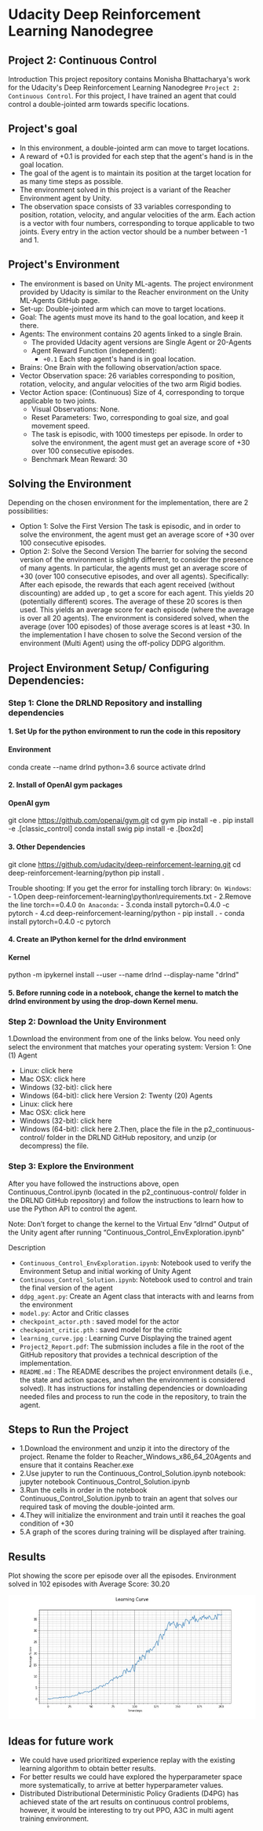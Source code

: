 
# Udacity Deep Reinforcement Learning Nanodegree

## Project 2: Continuous Control
Introduction
This project repository contains Monisha Bhattacharya's work for the Udacity's Deep Reinforcement Learning Nanodegree `Project 2: Continuous Control`. For this project, I have trained an agent that could control a double-jointed arm towards specific locations.


## Project's goal
 - In this environment, a double-jointed arm can move to target locations. 
 - A reward of +0.1 is provided for each step that the agent's hand is in the goal location. 
 - The goal of the agent is to maintain its position at the target location for as many time steps as possible.
 - The environment solved in this project is a variant of the Reacher Environment agent by Unity.
 - The observation space consists of 33 variables corresponding to position, rotation, velocity, and angular velocities of the arm. Each action is a vector with four numbers, corresponding to torque applicable to two joints. Every entry in the action vector should be a number between -1 and 1.
 

## Project's Environment
 - The environment is based on Unity ML-agents. The project environment provided by Udacity is similar to the Reacher environment on the Unity ML-Agents GitHub page.
 - Set-up: Double-jointed arm which can move to target locations.
 - Goal: The agents must move its hand to the goal location, and keep it there.
 - Agents: The environment contains 20 agents linked to a single Brain.
     - The provided Udacity agent versions are Single Agent or 20-Agents
   - Agent Reward Function (independent):
     - `+0.1` Each step agent's hand is in goal location.
 - Brains: One Brain with the following observation/action space.
 - Vector Observation space: 26 variables corresponding to position, rotation, velocity, and angular velocities of the two arm Rigid bodies.
 - Vector Action space: (Continuous) Size of 4, corresponding to torque applicable to two joints.
   - Visual Observations: None.
   - Reset Parameters: Two, corresponding to goal size, and goal movement speed.
   - The task is episodic, with 1000 timesteps per episode. In order to solve the environment, the agent must get an average score of +30 over 100 consecutive episodes.
   - Benchmark Mean Reward: 30

## Solving the Environment
Depending on the chosen environment for the implementation, there are 2 possibilities:
 - Option 1: Solve the First Version
The task is episodic, and in order to solve the environment, the agent must get an average score of +30 over 100 consecutive episodes.
 - Option 2: Solve the Second Version
The barrier for solving the second version of the environment is slightly different, to consider the presence of many agents. In particular, the agents must get an average score of +30 (over 100 consecutive episodes, and over all agents). Specifically:
After each episode, the rewards that each agent received (without discounting) are added up , to get a score for each agent. This yields 20 (potentially different) scores. The average of these 20 scores is then used.
This yields an average score for each episode (where the average is over all 20 agents).
The environment is considered solved, when the average (over 100 episodes) of those average scores is at least +30.
In the implementation I have chosen to solve the Second version of the environment (Multi Agent) using the off-policy DDPG algorithm. 


## Project Environment Setup/ Configuring Dependencies:
### Step 1: Clone the DRLND Repository and installing dependencies
#### 1. Set Up for the  python environment to run the code in this repository
#### Environment
conda create --name drlnd python=3.6
source activate drlnd

#### 2. Install of OpenAI gym packages
#### OpenAI gym
git clone https://github.com/openai/gym.git
cd gym
pip install -e .
pip install -e .[classic_control]
conda install swig
pip install -e .[box2d]

#### 3.  Other Dependencies
git clone https://github.com/udacity/deep-reinforcement-learning.git
cd deep-reinforcement-learning/python
pip install .

Trouble shooting:
If you get the error for installing torch library:
`On Windows`:
    - 1.Open deep-reinforcement-learning\python\requirements.txt
    - 2.Remove the line torch==0.4.0
`On Anaconda`:
    - 3.conda install pytorch=0.4.0 -c pytorch
    - 4.cd deep-reinforcement-learning/python
        - pip install .
        - conda install pytorch=0.4.0 -c pytorch

#### 4. Create an IPython kernel for the drlnd environment
#### Kernel
python -m ipykernel install --user --name drlnd --display-name "drlnd"
#### 5. Before running code in a notebook, change the kernel to match the drlnd environment by using the drop-down Kernel menu.

### Step 2: Download the Unity Environment
1.Download the environment from one of the links below. You need only select the environment that matches your operating system:
Version 1: One (1) Agent
 - Linux: click here
 - Mac OSX: click here
 - Windows (32-bit): click here
 - Windows (64-bit): click here
Version 2: Twenty (20) Agents
 - Linux: click here
 - Mac OSX: click here
 - Windows (32-bit): click here
 - Windows (64-bit): click here
2.Then, place the file in the p2_continuous-control/  folder in the DRLND GitHub repository, and unzip (or decompress) the file.

### Step 3: Explore the Environment

After you have followed the instructions above, open Continuous_Control.ipynb (located in the p2_continuous-control/  folder in the DRLND GitHub repository) and follow the instructions to learn how to use the Python API to control the agent.
 
Note: Don’t forget to change the kernel to the Virtual Env ”dlrnd”
Output of the Unity agent after running “Continuous_Control_EnvExploration.ipynb”
 
Description
 - `Continuous_Control_EnvExploration.ipynb`:  Notebook used to verify the Environment Setup and initial working of Unity Agent
 - `Continuous_Control_Solution.ipynb`: Notebook used to control and train the final version of the agent
 - `ddpg_agent.py`: Create an Agent class that interacts with and learns from the environment
 - `model.py`: Actor and Critic classes
 - `checkpoint_actor.pth` : saved model for the actor
 - `checkpoint_critic.pth` : saved model for the critic
 - `learning_curve.jpg` : Learning Curve Displaying the trained agent
 - `Project2_Report.pdf`: The submission includes a file in the root of the GitHub repository that provides a technical description of the implementation.
 - `README.md` : The README describes the project environment details (i.e., the state and action spaces, and when the environment is considered solved). It has instructions for installing dependencies or downloading needed files and process to run the code in the repository, to train the agent.
 

 ## Steps to Run the Project
 - 1.Download the environment and unzip it into the directory of the project. Rename the folder to Reacher_Windows_x86_64_20Agents and ensure that it contains Reacher.exe
 - 2.Use jupyter to run the Continuous_Control_Solution.ipynb notebook: jupyter notebook Continuous_Control_Solution.ipynb
 - 3.Run the cells in order in the notebook Continuous_Control_Solution.ipynb to train an agent that solves our required task of moving the double-jointed arm.
 - 4.They will initialize the environment and train until it reaches the goal condition of +30
 - 5.A graph of the scores during training will be displayed after training.
 

## Results
Plot showing the score per episode over all the episodes.
Environment solved in 102 episodes with Average Score: 30.20

![learning_curves](learning_curve.jpg)

## Ideas for future work
- We could have used prioritized experience replay with the existing learning algorithm to obtain better results.
- For better results we could have explored the hyperparameter space more systematically, to arrive at better hyperparameter values.
- Distributed Distributional Deterministic Policy Gradients (D4PG) has achieved state of the art results on continuous control problems, however, it would be interesting to try out PPO, A3C in multi agent training environment.


